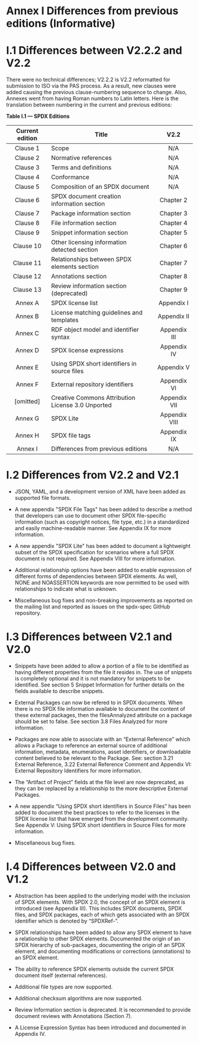 # Annex I Differences from previous editions (Informative)

# I.1 Differences between V2.2.2 and V2.2 <a name="I.1"></a>

There were no technical differences; V2.2.2 is V2.2 reformatted for submission to ISO via the PAS process. As a result, new clauses were added causing the previous clause-numbering sequence to change. Also, Annexes went from having Roman numbers to Latin letters. Here is the translation between numbering in the current and previous editions:

**Table I.1 — SPDX Editions**

Current edition   | Title | V2.2
:---------------: | ----- | :----:
Clause 1  | Scope     | N/A
Clause 2  | Normative references | N/A
Clause 3  | Terms and definitions | N/A
Clause 4  | Conformance | N/A
Clause 5  | Composition of an SPDX document | N/A
Clause 6  | SPDX document creation information section | Chapter 2
Clause 7  | Package information section | Chapter 3
Clause 8  | File information section | Chapter 4
Clause 9  | Snippet information section | Chapter 5
Clause 10 | Other licensing information detected section | Chapter 6
Clause 11 | Relationships between SPDX elements section | Chapter 7
Clause 12 | Annotations section | Chapter 8
Clause 13 | Review information section (deprecated) | Chapter 9
Annex A   | SPDX license list | Appendix I
Annex B   | License matching guidelines and templates | Appendix II
Annex C   | RDF object model and identifier syntax | Appendix III
Annex D   | SPDX license expressions | Appendix IV
Annex E   | Using SPDX short identifiers in source files | Appendix V
Annex F   | External repository identifiers | Appendix VI
[omitted] | Creative Commons Attribution License 3.0 Unported | Appendix VII
Annex G   | SPDX Lite | Appendix VIII
Annex H   | SPDX file tags | Appendix IX
Annex I   | Differences from previous editions | N/A

# I.2 Differences from V2.2 and V2.1 <a name="I.2"></a>

* JSON, YAML, and a development version of XML have been added as supported file formats.

* A new appendix "SPDX File Tags" has been added to describe a method that developers can use to document other SPDX file-specific information (such as copyright notices, file type, etc.) in a standardized and easily machine-readable manner. See Appendix IX for more information.

* A new appendix "SPDX Lite" has been added to document a lightweight subset of the SPDX specification for scenarios where a full SPDX document is not required. See Appendix VIII for more information.

* Additional relationship options have been added to enable expression of different forms of dependencies between SPDX elements. As well, NONE and NOASSERTION keywords are now permitted to be used with relationships to indicate what is unknown.

* Miscellaneous bug fixes and non-breaking improvements as reported on the mailing list and reported as issues on the spdx-spec GitHub repository.

# I.3 Differences between V2.1 and V2.0 <a name="I.3"></a>

* Snippets have been added to allow a portion of a file to be identified as having different properties from the file it resides in.  The use of snippets is completely optional and it is not mandatory for snippets to be identified. See section 5 Snippet Information for further details on the fields available to describe snippets.

* External Packages can now be refered to in SPDX documents.  When there is no SPDX file information available to document the content of these external packages, then the filesAnnalyzed attribute on a package should be set to false. See section 3.8 Files Analyzed for more information.

* Packages are now able to associate with an “External Reference” which allows a Package to reference an external source of additional information, metadata, enumerations, asset identifiers, or downloadable content believed to be relevant to the Package.   See: section 3.21  External Reference, 3.22 External Reference Comment and Appendix VI:  External Repository Identifiers for
more information.

* The “Artifact of Project” fields at the file level are now deprecated, as they can be replaced by a relationship to the more descriptive External Packages.

* A new appendix “Using SPDX short identifiers in Source Files” has been added to document the best practices to refer to the licenses in the SPDX license list that have emerged from the development community.  See Appendix V: Using SPDX short identifiers in Source Files for more information.

* Miscellaneous bug fixes.

# I.4 Differences between V2.0 and V1.2 <a name="I.4"></a>

* Abstraction has been applied to the underlying model with the inclusion of SPDX elements. With SPDX 2.0, the concept of an SPDX element is introduced (see Appendix III). This includes SPDX documents, SPDX files, and SPDX packages, each of which gets associated with an SPDX identifier which is denoted by “SPDXRef-”.

* SPDX relationships have been added to allow any SPDX element to have a relationship to other SPDX elements. Documented the origin of an SPDX hierarchy of sub-packages, documenting the origin of an SPDX element, and documenting modifications or corrections (annotations) to an SPDX element.

* The ability to reference SPDX elements outside the current SPDX document itself (external references).

* Additional file types are now supported.

* Additional checksum algorithms are now supported.

* Review Information section is deprecated. It is recommended to provide document reviews with Annotations (Section 7).

* A License Expression Syntax has been introduced and documented in Appendix IV.
